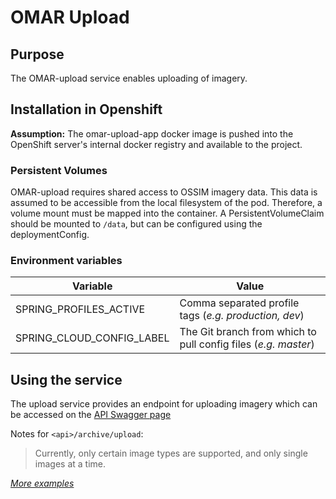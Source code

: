 # OMAR Upload

## Purpose
The OMAR-upload service enables uploading of imagery.

## Installation in Openshift

**Assumption:** The omar-upload-app docker image is pushed into the OpenShift server's internal docker registry and available to the project.

### Persistent Volumes

OMAR-upload requires shared access to OSSIM imagery data. This data is assumed to be accessible from the local filesystem of the pod. Therefore, a volume mount must be mapped into the container. A PersistentVolumeClaim should be mounted to `/data`, but can be configured using the deploymentConfig.

### Environment variables

|Variable|Value|
|------|------|
|SPRING_PROFILES_ACTIVE|Comma separated profile tags (*e.g. production, dev*)|
|SPRING_CLOUD_CONFIG_LABEL|The Git branch from which to pull config files (*e.g. master*)|

## Using the service

The upload service provides an endpoint for uploading imagery which can be accessed on the [API Swagger page](https://omar-dev.ossim.io/omar-upload/api)

Notes for `<api>/archive/upload`:
>Currently, only certain image types are supported, and only single images at a time.

_[More examples](https://omar-dev.ossim.io/omar-upload/api)_